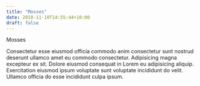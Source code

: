 ```yaml
---
title: "Mosses"
date: 2018-11-10T14:55:44+10:00
draft: false
---
```


Mosses

Consectetur esse eiusmod officia commodo anim consectetur sunt nostrud deserunt ullamco amet eu commodo consectetur. Adipisicing magna excepteur ex sit. Dolore eiusmod consequat in Lorem eu adipisicing aliquip. Exercitation eiusmod ipsum voluptate sunt voluptate incididunt do velit. Ullamco officia do esse incididunt culpa ipsum.